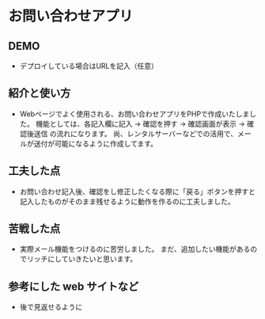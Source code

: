 # お問い合わせアプリ

## DEMO

  - デプロイしている場合はURLを記入（任意）

## 紹介と使い方

  - Webページでよく使用される、お問い合わせアプリをPHPで作成いたしました。
    機能としては、各記入欄に記入 → 確認を押す → 確認画面が表示 → 確認後送信 の流れになります。
    尚、レンタルサーバーなどでの活用で、メールが送付が可能になるように作成してます。

## 工夫した点

  - お問い合わせ記入後、確認をし修正したくなる際に「戻る」ボタンを押すと
    記入したものがそのまま残せるように動作を作るのに工夫しました。

## 苦戦した点

  - 実際メール機能をつけるのに苦労しました。
    まだ、追加したい機能があるのでリッチにしていきたいと思います。

## 参考にした web サイトなど

  - 後で見返せるように